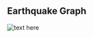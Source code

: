 <h2>Earthquake Graph</h2>

![text here](https://media.giphy.com/media/830F6MbPyxiPDKOwCg/giphy.gif)
